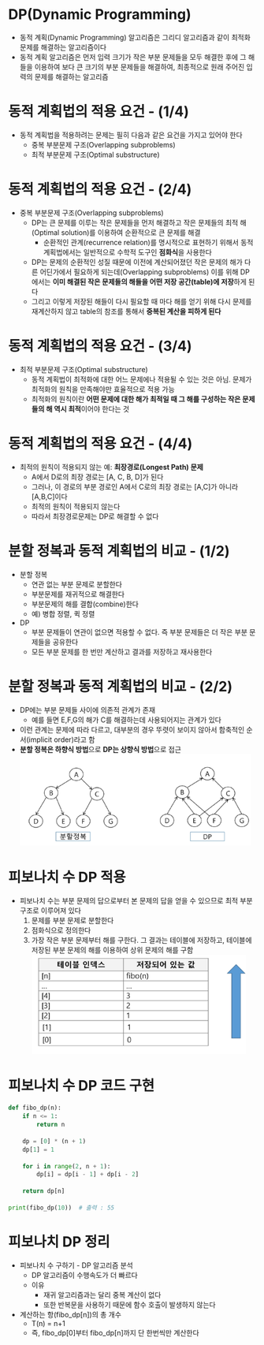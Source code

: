 # DP(Dynamic Programming)
- 동적 계획(Dynamic Programming) 알고리즘은 그리디 알고리즘과 같이 최적화 문제를 해결하는 알고리즘이다
- 동적 계획 알고리즘은 먼저 입력 크기가 작은 부분 문제들을 모두 해결한 후에 그 해들을 이용하여 보다 큰 크기의 부분 문제들을 해결하여, 최종적으로 원래 주어진 입력의 문제를 해결하는 알고리즘

# 동적 계획법의 적용 요건 - (1/4)
- 동적 계획법을 적용하려는 문제는 필히 다음과 같은 요건을 가지고 있어야 한다
    - 중복 부분문제 구조(Overlapping subproblems)
    - 최적 부분문제 구조(Optimal substructure)

# 동적 계획법의 적용 요건 - (2/4)
- 중복 부분문제 구조(Overlapping subproblems)
    - DP는 큰 문제를 이루는 작은 문제들을 먼저 해결하고 작은 문제들의 최적 해(Optimal solution)를 이용하여 순환적으로 큰 문제를 해결
        - 순환적인 관계(recurrence relation)를 명시적으로 표현하기 위해서 동적 계획법에서는 일반적으로 수학적 도구인 **점화식**을 사용한다
    - DP는 문제의 순환적인 성질 때문에 이전에 계산되어졌던 작은 문제의 해가 다른 어딘가에서 필요하게 되는데(Overlapping subproblems) 이를 위해 DP 에서는 **이미 해결된 작은 문제들의 해들을 어떤 저장 공간(table)에 저장**하게 된다
    - 그리고 이렇게 저장된 해들이 다시 필요할 때 마다 해를 얻기 위해 다시 문제를 재계산하지 않고 table의 참조를 통해서 **중복된 계산을 피하게 된다**

# 동적 계획법의 적용 요건 - (3/4)
- 최적 부분문제 구조(Optimal substructure)
    - 동적 계획법이 최적화에 대한 어느 문제에나 적용될 수 있는 것은 아님. 문제가 최적화의 원칙을 만족해야만 효율적으로 적용 가능
    - 최적화의 원칙이란 **어떤 문제에 대한 해가 최적일 때 그 해를 구성하는 작은 문제들의 해 역시 최적**이어야 한다는 것

# 동적 계획법의 적용 요건 - (4/4)
- 최적의 원칙이 적용되지 않는 예: **최장경로(Longest Path) 문제**
    - A에서 D로의 최장 경로는 [A, C, B, D]가 된다
    - 그러나, 이 경로의 부분 경로인 A에서 C로의 최장 경로는 [A,C]가 아니라 [A,B,C]이다
    - 최적의 원칙이 적용되지 않는다
    - 따라서 최장경로문제는 DP로 해결할 수 없다

# 분할 정복과 동적 계획법의 비교 - (1/2)
- 분할 정복
    - 연관 없는 부분 문제로 분할한다
    - 부분문제를 재귀적으로 해결한다
    - 부분문제의 해를 결합(combine)한다
    - 예) 병합 정렬, 퀵 정렬
- DP
    - 부분 문제들이 연관이 없으면 적용할 수 없다. 즉 부분 문제들은 더 작은 부분 문제들을 공유한다
    - 모든 부분 문제를 한 번만 계산하고 결과를 저장하고 재사용한다

# 분할 정복과 동적 계획법의 비교 - (2/2)
- DP에는 부분 문제들 사이에 의존적 관계가 존재
    - 예를 들면 E,F,G의 해가 C를 해결하는데 사용되어지는 관계가 있다
- 이런 관계는 문제에 따라 다르고, 대부분의 경우 뚜렷이 보이지 않아서 함축적인 순서(implicit order)라고 함
- **분할 정복은 하향식 방법**으로 **DP는 상향식 방법**으로 접근
![alt text](image-1.png)

# 피보나치 수 DP 적용
- 피보나치 수는 부분 문제의 답으로부터 본 문제의 답을 얻을 수 있으므로 최적 부분 구조로 이루어져 있다
    1. 문제를 부분 문제로 분할한다
    2. 점화식으로 정의한다
    3. 가장 작은 부분 문제부터 해를 구한다. 그 결과는 테이블에 저장하고, 테이블에 저장된 부분 문제의 해를 이용하여 상위 문제의 해를 구함
![alt text](image-2.png)

# 피보나치 수 DP 코드 구현
```python
def fibo_dp(n):
    if n <= 1:
        return n
    
    dp = [0] * (n + 1)
    dp[1] = 1

    for i in range(2, n + 1):
        dp[i] = dp[i - 1] + dp[i - 2]
    
    return dp[n]

print(fibo_dp(10))  # 출력 : 55
```

# 피보나치 DP 정리
- 피보나치 수 구하기 - DP 알고리즘 분석
    - DP 알고리즘이 수행속도가 더 빠르다
    - 이유
        - 재귀 알고리즘과는 달리 중복 계산이 없다
        - 또한 반복문을 사용하기 때문에 함수 호출이 발생하지 않는다
- 계산하는 항(fibo_dp[n])의 총 개수
    - T(n) = n+1
    - 즉, fibo_dp[0]부터 fibo_dp[n]까지 단 한번씩만 계산한다